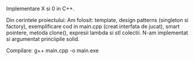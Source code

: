 Implementare X si 0 in C++.

Din cerintele proiectului:
Am folosit: template, design patterns (singleton si factory), exemplificare cod in main.cpp (creat interfata de jucat), smart pointere, metoda clone(), expresii lambda si stl colectii.
N-am implementat si argumentat princiipile solid.

Compilare:
g++ main.cpp -o main.exe